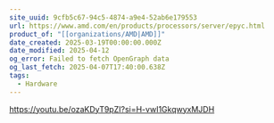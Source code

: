 ```yaml
---
site_uuid: 9cfb5c67-94c5-4874-a9e4-52ab6e179553
url: https://www.amd.com/en/products/processors/server/epyc.html
product_of: "[[organizations/AMD|AMD]]"
date_created: 2025-03-19T00:00:00.000Z
date_modified: 2025-04-12
og_error: Failed to fetch OpenGraph data
og_last_fetch: 2025-04-07T17:40:00.638Z
tags:
  - Hardware
---
```



































https://youtu.be/ozaKDyT9pZI?si=H-vwI1GkqwyxMJDH